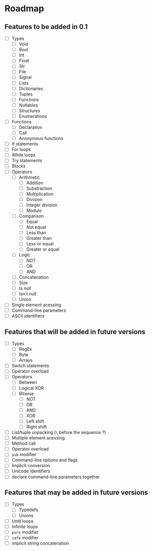 # Roadmap

## Features to be added in 0.1

- [ ] Types
  - [ ] Void
  - [ ] Bool
  - [ ] Int
  - [ ] Float
  - [ ] Str
  - [ ] File
  - [ ] Signal
  - [ ] Lists
  - [ ] Dictionaries
  - [ ] Tuples
  - [ ] Functions
  - [ ] Nullables
  - [ ] Structures
  - [ ] Enumerations
- [ ] Functions
  - [ ] Declaration
  - [ ] Call
  - [ ] Anonymous functions
- [ ] If statements
- [ ] For loops
- [ ] While loops
- [ ] Try statements
- [ ] Blocks
- [ ] Operators
  - [ ] Arithmetic
    - [ ] Addition
    - [ ] Substraction
    - [ ] Multiplication
    - [ ] Division
    - [ ] Integer division
    - [ ] Modulo
  - [ ] Comparison
    - [ ] Equal
    - [ ] Not equal
    - [ ] Less than
    - [ ] Greater than
    - [ ] Less or equal
    - [ ] Greater or equal
  - [ ] Logic
    - [ ] NOT
    - [ ] OR
    - [ ] AND
  - [ ] Concatenation
  - [ ] Size
  - [ ] Is null
  - [ ] Isn't null
  - [ ] Union
- [ ] Single element acessing
- [ ] Command-line parameters
- [ ] ASCII identifiers

## Features that will be added in future versions

- [ ] Types
  - [ ] RegEx
  - [ ] Byte
  - [ ] Arrays
- [ ] Switch statements
- [ ] Operator overload 
- [ ] Operators
  - [ ] Between
  - [ ] Logical XOR
  - [ ] Bitwise
    - [ ] NOT
    - [ ] OR
    - [ ] AND
    - [ ] XOR
    - [ ] Left shift
    - [ ] Right shift
- [ ] List/tuple unpacking (`\` before the sequence ?)
- [ ] Multiple element acessing
- [ ] Method call
- [ ] Operator overload
- [ ] `pub` modifier
- [ ] Command-line options and flags
- [ ] Implicit conversion
- [ ] Unicode identifiers
- [ ] declare command-line parameters together

## Features that may be added in future versions

- [ ] Types
  - [ ] Typedefs
  - [ ] Unions
- [ ] Until loops
- [ ] Infinite loops
- [ ] `pure` modifier
- [ ] `safe` modifier
- [ ] implicit string concatenation
